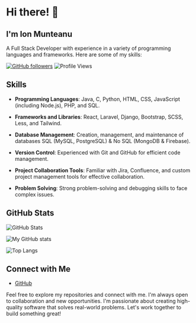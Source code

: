 # Hi there! 👋
## I'm Ion Munteanu 
A Full Stack Developer with experience in a variety of programming languages and frameworks. Here are some of my skills:

[![GitHub followers](https://img.shields.io/github/followers/MJonny4?style=social)](https://github.com/MJonny4) ![Profile Views](https://komarev.com/ghpvc/?username=MJonny4&color=brightgreen)

## Skills

- **Programming Languages**: Java, C, Python, HTML, CSS, JavaScript (including Node.js), PHP, and SQL.

- **Frameworks and Libraries**: React, Laravel, Django, Bootstrap, SCSS, Less, and Tailwind.

- **Database Management**: Creation, management, and maintenance of databases SQL (MySQL, PostgreSQL) & No SQL (MongoDB & Firebase).

- **Version Control**: Experienced with Git and GitHub for efficient code management.

- **Project Collaboration Tools**: Familiar with Jira, Confluence, and custom project management tools for effective collaboration.

- **Problem Solving**: Strong problem-solving and debugging skills to face complex issues.

## GitHub Stats
<p style="text-align:center">

![GitHub Stats](https://github-readme-stats.vercel.app/api?username=MJonny4&show_icons=true&theme=dark)

![My GitHub stats](https://github-readme-stats.vercel.app/api?username=MJonny4&show_icons=true&theme=radical)

![Top Langs](https://github-readme-stats.vercel.app/api/top-langs/?username=MJonny4&layout=compact&theme=radical)

</p>

## Connect with Me

- [GitHub](https://github.com/MJonny4)

Feel free to explore my repositories and connect with me. I'm always open to collaboration and new opportunities.
I'm passionate about creating high-quality software that solves real-world problems. Let's work together to build something great!
